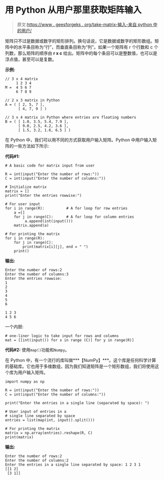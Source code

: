 # 用 Python 从用户那里获取矩阵输入

> 原文:[https://www . geesforgeks . org/take-matrix-输入-来自 python 中的用户/](https://www.geeksforgeeks.org/take-matrix-input-from-user-in-python/)

矩阵只不过是数据或数字的矩形排列。换句话说，它是数据或数字的矩形数组。矩阵中的水平条目称为“行”，而垂直条目称为“列”。如果一个矩阵有 r 个行数和 c 个列数，那么矩阵的顺序由 **r x c** 给出。矩阵中的每个条目可以是整数值，也可以是浮点值，甚至可以是复数。

**示例:**

```
// 3 x 4 matrix
     1 2 3 4
M =  4 5 6 7
     6 7 8 9

// 2 x 3 matrix in Python
A = ( [ 2, 5, 7 ],
      [ 4, 7, 9 ] )

// 3 x 4 matrix in Python where entries are floating numbers
B = ( [ 1.0, 3.5, 5.4, 7.9 ],
      [ 9.0, 2.5, 4.2, 3.6 ],
      [ 1.5, 3.2, 1.6, 6.5 ] )
```

在 Python 中，我们可以用不同的方式获取用户输入矩阵。Python 中用户输入矩阵的一些方法如下所示:

**代码#1:**

```
# A basic code for matrix input from user

R = int(input("Enter the number of rows:"))
C = int(input("Enter the number of columns:"))

# Initialize matrix
matrix = []
print("Enter the entries rowwise:")

# For user input
for i in range(R):          # A for loop for row entries
    a =[]
    for j in range(C):      # A for loop for column entries
         a.append(int(input()))
    matrix.append(a)

# For printing the matrix
for i in range(R):
    for j in range(C):
        print(matrix[i][j], end = " ")
    print()
```

**输出:**

```
Enter the number of rows:2
Enter the number of columns:3
Enter the entries rowwise:
1
2
3
4
5
6

1 2 3 
4 5 6 

```

一个内胆:

```
# one-liner logic to take input for rows and columns
mat = [[int(input()) for x in range (C)] for y in range(R)]
```

**代码#2:** 使用`map()`功能和`Numpy`。

在 Python 中，有一个流行的库叫做***【NumPy】***。这个库是任何科学计算的基础库。它也用于多维数组，因为我们知道矩阵是一个矩形数组，我们将使用这个库为用户输入矩阵。

```
import numpy as np

R = int(input("Enter the number of rows:"))
C = int(input("Enter the number of columns:"))

print("Enter the entries in a single line (separated by space): ")

# User input of entries in a 
# single line separated by space
entries = list(map(int, input().split()))

# For printing the matrix
matrix = np.array(entries).reshape(R, C)
print(matrix)
```

**输出:**

```
Enter the number of rows:2
Enter the number of columns:2
Enter the entries in a single line separated by space: 1 2 3 1 
[[1 2]
 [3 1]]
```